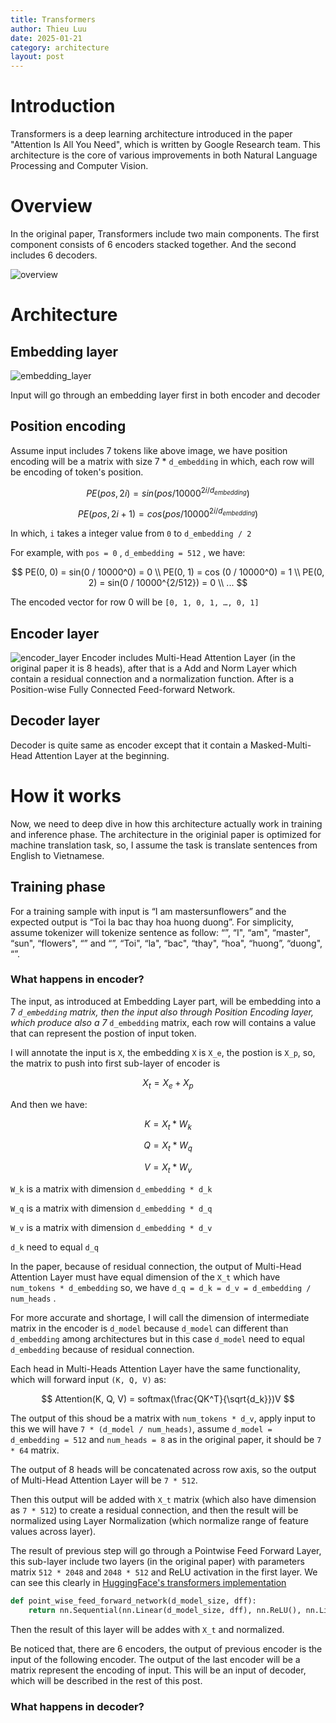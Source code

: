 ```yaml
---
title: Transformers
author: Thieu Luu
date: 2025-01-21
category: architecture
layout: post
---
```

# Introduction

Transformers is a deep learning architecture introduced in the paper "Attention Is All You Need", which is written by Google Research team. This architecture is the core of various improvements in both Natural Language Processing and Computer Vision.

# Overview

In the original paper, Transformers include two main components. The first component consists of 6 encoders stacked together. And the second includes 6 decoders.

![overview](../images/Transformers/overview.jpg)

# Architecture

## Embedding layer

![embedding_layer](../images/Transformers/embedding.png)

Input will go through an embedding layer first in both encoder and decoder

## Position encoding

Assume input includes 7 tokens like above image, we have position encoding will be a matrix with size 7 * `d_embedding`  in which, each row will be encoding of token's position.

$$
PE(pos, 2i) = sin(pos / 10000^{2i/d_{embedding}})
$$

$$
PE(pos, 2i+1) = cos(pos/10000^{2i/d_{embedding}})
$$

 In which, `i` takes a integer value from `0` to `d_embedding / 2`

For example, with `pos = 0` , `d_embedding = 512` , we have:

$$
PE(0, 0) = sin(0 / 10000^0) = 0 \\
PE(0, 1) = cos (0 / 10000^0) = 1 \\
PE(0, 2) = sin(0 / 10000^{2/512}) = 0 \\
...
$$

The encoded vector for row 0 will be `[0, 1, 0, 1, …, 0, 1]`

## Encoder layer

![encoder_layer](../images/Transformers/encoder.jpg)
Encoder includes Multi-Head Attention Layer (in the original paper it is 8 heads), after that is a Add and Norm Layer which contain a residual connection and a normalization function. After is a Position-wise Fully Connected Feed-forward Network.

## Decoder layer

Decoder is quite same as encoder except that it contain a Masked-Multi-Head Attention Layer at the beginning.

# How it works

Now, we need to deep dive in how this architecture actually work in training and inference phase. The architecture in the originial paper is optimized for machine translation task, so, I assume the task is translate sentences from English to Vietnamese.

## Training phase

For a training sample with input is “I am mastersunflowers” and the expected output is “Toi la bac thay hoa huong duong”. For simplicity, assume tokenizer will tokenize sentence as follow: “<start>”,  “I",  “am",  “master", “sun", “flowers", “<end>” and “<SOS>”, “Toi", “la", “bac", “thay", “hoa", “huong”, “duong", “<EOS>”.

### What happens in encoder?

The input, as introduced at Embedding Layer part, will be embedding into a 7 *`d_embedding` matrix, then the input also through Position Encoding layer, which produce also a 7* `d_embedding` matrix, each row will contains a value that can represent the postion of input token.

I will annotate the input is `X`, the embedding `X` is `X_e`, the postion is `X_p`, so, the matrix to push into first sub-layer of encoder is

$$
X_t = X_e + X_p
$$

And then we have:

$$
K = X_t * W_k
$$

$$
Q = X_t * W_q
$$

$$
V = X_t * W_v
$$

`W_k` is a matrix with dimension `d_embedding * d_k`

`W_q` is a matrix with dimension `d_embedding * d_q`

`W_v` is a matrix with dimension `d_embedding * d_v`

`d_k` need to equal `d_q`

In the paper, because of residual connection, the output of Multi-Head Attention Layer must have equal dimension of the `X_t` which have `num_tokens * d_embedding` so, we have `d_q = d_k = d_v = d_embedding / num_heads` .

For more accurate and shortage, I will call the dimension of intermediate matrix in the encoder is `d_model` because `d_model` can different than `d_embedding` among architectures but in this case `d_model` need to equal `d_embedding` because of residual connection.

Each head in Multi-Heads Attention Layer have the same functionality, which will forward input `(K, Q, V)` as:

$$
    Attention(K, Q, V) = softmax(\frac{QK^T}{\sqrt{d_k}})V
$$

The output of this shoud be a matrix with `num_tokens * d_v`, apply input to this we will have `7 * (d_model / num_heads)`, assume `d_model = d_embedding = 512` and `num_heads = 8` as in the original paper, it should be `7 * 64` matrix.

The output of 8 heads will be concatenated across row axis, so the output of Multi-Head Attention Layer will be `7 * 512`.

Then this output will be added with `X_t` matrix (which also have dimension as `7 * 512`) to create a residual connection, and then the result will be normalized using Layer Normalization (which normalize range of feature values across layer).

The result of previous step will go through a Pointwise Feed Forward Layer, this sub-layer include two layers (in the original paper) with parameters matrix `512 * 2048` and `2048 * 512` and ReLU activation in the first layer. We can see this clearly in [HuggingFace's transformers implementation](https://github.com/huggingface/transformers/blob/ec7afad60909dd97d998c1f14681812d69a15728/src/transformers/models/ctrl/modeling_ctrl.py)

```python
def point_wise_feed_forward_network(d_model_size, dff):
    return nn.Sequential(nn.Linear(d_model_size, dff), nn.ReLU(), nn.Linear(dff, d_model_size))
```

Then the result of this layer will be addes with `X_t` and normalized.

Be noticed that, there are 6 encoders, the output of previous encoder is the input of the following encoder. The output of the last encoder will be a matrix represent the encoding of input. This will be an input of decoder, which will be described in the rest of this post.

### What happens in decoder?


